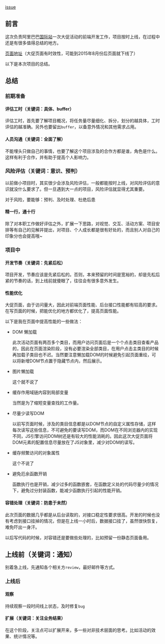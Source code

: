 [issue](https://github.com/hoperyy/blog/issues/46)



## 前言

这次负责阿里巴巴[国际站](http://www.alibaba.com/)一次大促活动的前端开发工作，项目按时上线，在过程中还是有很多值得总结的地方。

[页面地址](http://activities.alibaba.com/alibaba/summerevent.php)（大促页面有时效性，可能到2015年8月份后页面就下线了）

以下是本次项目的总结。

## 总结

### 前期准备

#### 评估工时（**关键词：具体、buffer**）

评估工时，首先要了解项目概况，将任务量尽量细化、拆分，划分的越具体，工时评估的越准确。另外也要留出`buffer`，以备意外情况和其他需求占用。

#### 人员沟通（**关键词：全面了解**）

不能埋头只做自己的事情，也要了解这个项目涉及的合作方都是谁，角色是什么。这样有利于合作，并有助于提高个人影响力。

### 风险评估（**关键词：意识、预判**）

以前做小项目时，其实很少会涉及风险评估，一般都能按时上线，对风险评估的意识就没什么要求了。但一旦遇到大一点的项目，风险评估就显得尤其重要。

对于风险，要能够：预判、及时处理、杜绝后患

#### 精一行，通十行

除了对本职工作做好评估之外，扩展一下思路，对视觉、交互、活动方案、项目安排等有自己的见解并提出，对项目、个人成长都是很有好处的，而且别人对自己的印象分也会提高哦~

### 项目中

#### 开发节奏（**关键词：先紧后松**）

项目开发，节奏应该是先紧后松的。否则，本来预留的时间是宽裕的，却是先松后紧的节奏的话，到上线前就傻眼了，往往会有很多意外发生。

#### 性能优化

大促页面，由于访问量大，因此对前端页面性能、后台接口性能都有较高的要求。在写页面的时候，把能优化的地方都优化了，提高页面性能。

以下是我在页面中提高性能的一些做法：

+	DOM 懒加载

	此次活动页面有两百多个类目，而用户访问页面后是一个个点击类目查看产品的，因此在页面渲染阶段，没有必要渲染全部类目，在用户点击主类目的时候再加载子类目也不迟。当然要注意懒加载DOM的时候避免引起页面重绘，可以将新增DOM节点置于隐藏节点内，然后展示。

+	图片懒加载

	这个就不说了

+	缓存作用域链内容到局部变量

	当然是为了缩短变量查找的工作量。

+	尽量少读写DOM

	以前写页面时候，涉及的类目信息都是以DOM节点的自定义属性存储，这样每次读写这些信息，不可避免的要读写DOM，而DOM在不同浏览器内的实现不同，JS引擎访问DOM树还是有较大的性能消耗的。因此这次大促页面将DOM元素的配置信息尽量放在了JS对象里，减少对DOM的读写。

+	缓存频繁访问的对象属性

	这个不说了

+	避免厄余函数开销

	函数执行也是开销，减少过多的函数嵌套，在函数定义处的代码尽量少的情况下，避免过分封装函数，能减少函数执行引起的性能开销。

#### 容错处理（**关键词：防患于未然**）

此次页面的数据几乎都是从后台读取的，对接口稳定性要求很高。开发的时候也没有考虑到接口挂掉的情况，但是在上线一小时后，数据接口挂了，虽然很快恢复，难免吓出一身汗。

以后写代码的时候，对容错还是要做些处理的，比如预留一份静态页面备用。

## 上线前（**关键词：通知**）

别着急上线，先通知各个相关方`review`，最好邮件等方式。

### 上线后

#### 观察

持续观察一段时间线上状态，及时修复`bug`

#### 扩展（**关键词：关注业务结果**）

在这个阶段，关注点可以扩展开来，多一些对非技术层面的思考。比如活动的效果、统计情况等。